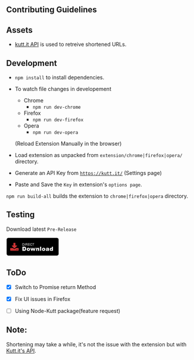 ## Contributing Guidelines

## Assets
- [kutt.it API](https://github.com/thedevs-network/kutt#api) is used to retreive shortened URLs.

## Development
- `npm install` to install dependencies.
- To watch file changes in developement
    - Chrome
        - `npm run dev-chrome`
    - Firefox
        - `npm run dev-firefox`       
    - Opera
        - `npm run dev-opera`  

    (Reload Extension Manually in the browser)
- Load extension as unpacked from `extension/chrome|firefox|opera/` directory.
- Generate an API Key from <a href="https://kutt.it">`https://kutt.it/`</a> (Settings page)
- Paste and Save the `Key` in extension's `options page`.

`npm run build-all` builds the extension to `chrome|firefox|opera` directory.

## Testing
Download latest `Pre-Release`

[<img src=".github/assets/direct-download.png"
alt="Direct download"
height="50">](https://github.com/abhijithvijayan/kutt-extension/releases)

## ToDo

- [x] Switch to Promise return Method
- [x] Fix UI issues in Firefox
- [ ] Using Node-Kutt package(feature request)


## Note:
Shortening may take a while, it's not the issue with the extension but with <a href="https://github.com/thedevs-network/kutt">Kutt.it's API</a>.